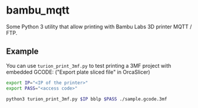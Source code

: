 # bambu_mqtt

Some Python 3 utility that allow printing with Bambu Labs 3D printer MQTT / FTP.

## Example

You can use `turion_print_3mf.py` to test printing a 3MF project with embedded GCODE: ("Export plate sliced file" in OrcaSlicer)

```bash
export IP="<IP of the printer>"
export PASS="<access code>"

python3 turion_print_3mf.py $IP bblp $PASS ./sample.gcode.3mf
```

